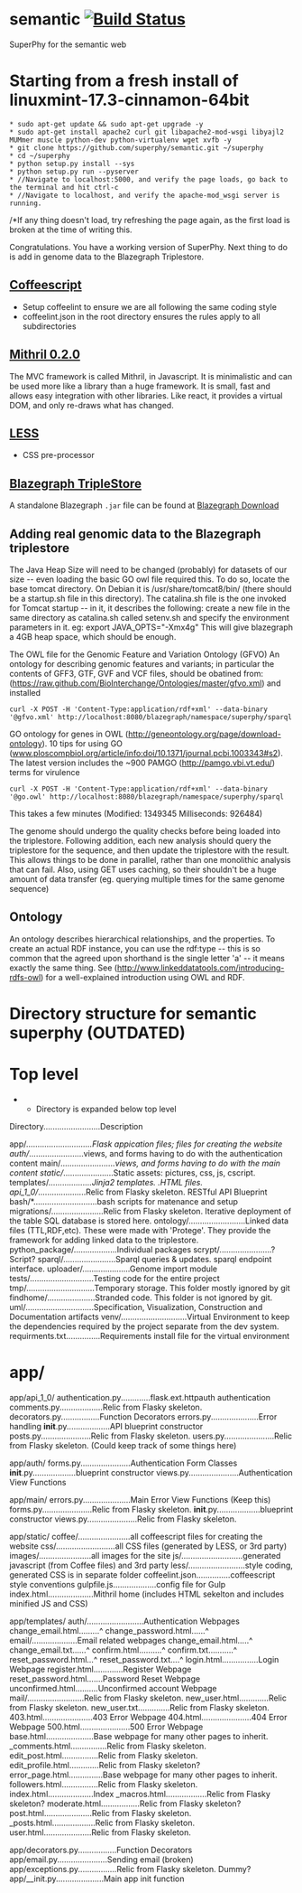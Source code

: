 # semantic   [![Build Status](https://travis-ci.org/superphy/semantic.svg?branch=master)](https://travis-ci.org/superphy/semantic)
SuperPhy for the semantic web

# Starting from a fresh install of linuxmint-17.3-cinnamon-64bit

    * sudo apt-get update && sudo apt-get upgrade -y
    * sudo apt-get install apache2 curl git libapache2-mod-wsgi libyajl2 MUMmer muscle python-dev python-virtualenv wget xvfb -y
    * git clone https://github.com/superphy/semantic.git ~/superphy
    * cd ~/superphy
    * python setup.py install --sys
    * python setup.py run --pyserver
    * //Navigate to localhost:5000, and verify the page loads, go back to the terminal and hit ctrl-c
    * //Navigate to localhost, and verify the apache-mod_wsgi server is running.

/*If any thing doesn't load, try refreshing the page again, as the first load is broken at the time of writing this.

Congratulations. You have a working version of SuperPhy. Next thing to do is add in genome data to the Blazegraph Triplestore.
    

## [Coffeescript](http://coffeescript.org/)
* Setup coffeelint to ensure we are all following the same coding style
* coffeelint.json in the root directory ensures the rules apply to all subdirectories


## [Mithril 0.2.0](http://lhorie.github.io/mithril/)
The MVC framework is called Mithril, in Javascript.
It is minimalistic and can be used more like a library than a huge framework.
It is small, fast and allows easy integration with other libraries.
Like react, it provides a virtual DOM, and only re-draws what has changed.

## [LESS](http://lesscss.org/features/)
- CSS pre-processor

## [Blazegraph TripleStore](https://www.blazegraph.com/)
A standalone Blazegraph `.jar` file can be found at [Blazegraph Download](www.blazegraph.com/download/)

## Adding real genomic data to the Blazegraph triplestore
The Java Heap Size will need to be changed (probably) for datasets of our size -- even loading the basic GO owl file required this. To do so, locate the base tomcat directory. On Debian it is /usr/share/tomcat8/bin/ (there should be a startup.sh file in this directory). The catalina.sh file is the one invoked for Tomcat startup -- in it, it describes the following: create a new file in the same directory as catalina.sh called setenv.sh and specify the environment parameters in it. eg:
    export JAVA_OPTS="-Xmx4g"
This will give blazegraph a 4GB heap space, which should be enough.

The OWL file for the Genomic Feature and Variation Ontology (GFVO) An ontology for describing genomic features and variants; in particular the contents of GFF3, GTF, GVF and VCF files, should be obatined from: (https://raw.github.com/BioInterchange/Ontologies/master/gfvo.xml) and installed


    curl -X POST -H 'Content-Type:application/rdf+xml' --data-binary '@gfvo.xml' http://localhost:8080/blazegraph/namespace/superphy/sparql

GO ontology for genes in OWL (http://geneontology.org/page/download-ontology). 10 tips for using GO (www.ploscompbiol.org/article/info:doi/10.1371/journal.pcbi.1003343#s2). The latest version includes the ~900 PAMGO (http://pamgo.vbi.vt.edu/) terms for virulence


    curl -X POST -H 'Content-Type:application/rdf+xml' --data-binary '@go.owl' http://localhost:8080/blazegraph/namespace/superphy/sparql

This takes a few minutes (Modified: 1349345 Milliseconds: 926484)

The genome should undergo the quality checks before being loaded into the triplestore. Following addition, each new analysis should query the triplestore for the sequence, and then update the triplestore with the result. This allows things to be done in parallel, rather than one monolithic analysis that can fail. Also, using GET uses caching, so their shouldn't be a huge amount of data transfer (eg. querying multiple times for the same genome sequence)

## Ontology
An ontology describes hierarchical relationships, and the properties.
To create an actual RDF instance, you can use the rdf:type  -- this is so common that the agreed upon shorthand is the single letter 'a' -- it means exactly the same thing.
See (http://www.linkeddatatools.com/introducing-rdfs-owl) for a well-explained introduction using OWL and RDF.

# Directory structure for semantic superphy (OUTDATED)

# Top level

* - Directory is expanded below top level

Directory.........................Description

app/*.............................Flask appication files; files for creating the website
    auth/*........................views, and forms having to do with the authentication content
    main/*........................views, and forms having to do with the main content
    static/*......................Static assets: pictures, css, js, cscript.
    templates/*...................Jinja2 templates. .HTML files.
    api_1_0/*.....................Relic from Flasky skeleton. RESTful API Blueprint
bash/*............................bash scripts for matenance and setup
migrations/.......................Relic from Flasky skeleton. Iterative deployment of the table SQL database is stored here.
ontology/.........................Linked data files (TTL,RDF,etc). These were made with 'Protege'. They provide the framework for adding linked data to the triplestore.
python_package/...................Individual packages 
    scrypt/.......................?Script?
    sparql/.......................Sparql queries & updates. sparql endpoint interface.
    uploader/.....................Genome import module
tests/............................Testing code for the entire project
tmp/..............................Temporary storage. This folder mostly ignored by git
    findhome/.....................Stranded code. This folder is not ignored by git.
uml/..............................Specification, Visualization, Construction and Documentation artifacts
venv/.............................Virtual Environment to keep the dependencies required by the project separate from the dev system.
    requirments.txt...............Requirements install file for the virtual environment

# app/

app/api_1_0/
    authentication.py.............flask.ext.httpauth authentication
    comments.py...................Relic from Flasky skeleton.
    decorators.py.................Function Decorators
    errors.py.....................Error handling
    __init__.py...................API blueprint constructor
    posts.py......................Relic from Flasky skeleton.
    users.py......................Relic from Flasky skeleton. (Could keep track of some things here)

app/auth/
    forms.py......................Authentication Form Classes
    __init__.py...................blueprint constructor
    views.py......................Authentication View Functions

app/main/
    errors.py.....................Main Error View Functions (Keep this)
    forms.py......................Relic from Flasky skeleton.
    __init__.py...................blueprint constructor
    views.py......................Relic from Flasky skeleton.

app/static/
    coffee/.......................all coffeescript files for creating the website
    css/..........................all CSS files (generated by LESS, or 3rd party)
    images/.......................all images for the site
    js/...........................generated javascript (from Coffee files) and 3rd party
    less/.........................style coding, generated CSS is in separate folder
    coffeelint.json...............coffeescript style conventions
    gulpfile.js...................config file for Gulp
    index.html....................Mithril home (includes HTML sekelton and includes minified JS and CSS)

app/templates/
    auth/.........................Authentication Webpages
        change_email.html.........^
        change_password.html......^
        email/....................Email related webpages
            change_email.html.....^
            change_email.txt......^
            confirm.html..........^
            confirm.txt...........^
            reset_password.html...^
            reset_password.txt....^
        login.html................Login Webpage
        register.html.............Register Webpage
        reset_password.html.......Password Reset Webpage
        unconfirmed.html..........Unconfirmed account Webpage
    mail/.........................Relic from Flasky skeleton.
        new_user.html.............Relic from Flasky skeleton.
        new_user.txt..............Relic from Flasky skeleton.
    403.html......................403 Error Webpage
    404.html......................404 Error Webpage
    500.html......................500 Error Webpage
    base.html.....................Base webpage for many other pages to inherit.
    _comments.html................Relic from Flasky skeleton.
    edit_post.html................Relic from Flasky skeleton.
    edit_profile.html.............Relic from Flasky skeleton?
    error_page.html...............Base webpage for many other pages to inherit.
    followers.html................Relic from Flasky skeleton.
    index.html....................Index
    _macros.html..................Relic from Flasky skeleton?
    moderate.html.................Relic from Flasky skeleton?
    post.html.....................Relic from Flasky skeleton.
    _posts.html...................Relic from Flasky skeleton.
    user.html.....................Relic from Flasky skeleton.

app/decorators.py.................Function Decorators
app/email.py......................Sending email (broken)
app/exceptions.py.................Relic from Flasky skeleton. Dummy?
app/__init.py.....................Main app init function

#
